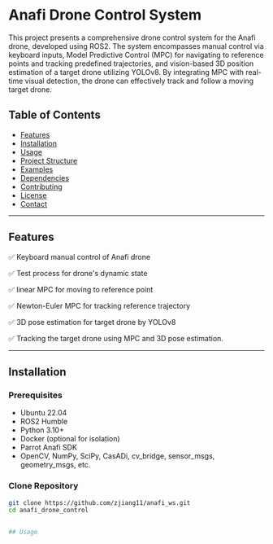# Anafi Drone Control System

This project presents a comprehensive drone control system for the Anafi drone, developed using ROS2. The system encompasses manual control via keyboard inputs, Model Predictive Control (MPC) for navigating to reference points and tracking predefined trajectories, and vision-based 3D position estimation of a target drone utilizing YOLOv8. By integrating MPC with real-time visual detection, the drone can effectively track and follow a moving target drone.

## Table of Contents

- [Features](#features)
- [Installation](#installation)
- [Usage](#usage)
- [Project Structure](#project-structure)
- [Examples](#examples)
- [Dependencies](#dependencies)
- [Contributing](#contributing)
- [License](#license)
- [Contact](#contact)

---

## Features

✅ Keyboard manual control of Anafi drone 

✅ Test process for drone's dynamic state

✅ linear MPC for moving to reference point

✅ Newton-Euler MPC for tracking reference trajectory

✅ 3D pose estimation for target drone by YOLOv8

✅ Tracking the target drone using MPC and 3D pose estimation.

---

## Installation

### Prerequisites

- Ubuntu 22.04  
- ROS2 Humble  
- Python 3.10+  
- Docker (optional for isolation)  
- Parrot Anafi SDK  
- OpenCV, NumPy, SciPy, CasADi, cv_bridge, sensor_msgs, geometry_msgs, etc.

### Clone Repository

```bash
git clone https://github.com/zjiang11/anafi_ws.git
cd anafi_drone_control


## Usage
